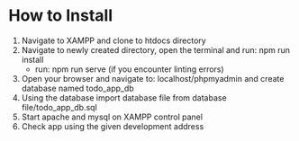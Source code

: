 # How to Install

1. Navigate to XAMPP and clone to htdocs directory
2. Navigate to newly created directory, open the terminal and run: npm run install
    - run: npm run serve (if you encounter linting errors)
3. Open your browser and navigate to: localhost/phpmyadmin and create database named todo_app_db
4. Using the database import database file from database file/todo_app_db.sql
5. Start apache and mysql on XAMPP control panel
6. Check app using the given development address